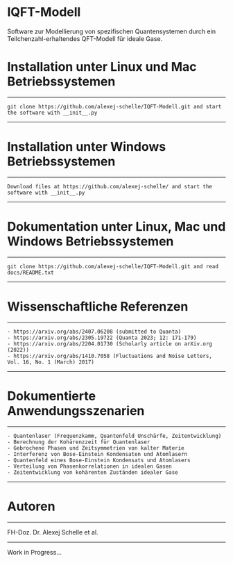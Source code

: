 # IQFT-Modell
Software zur Modellierung von spezifischen Quantensystemen durch ein Teilchenzahl-erhaltendes QFT-Modell für ideale Gase.

# Installation unter Linux und Mac Betriebssystemen
*********************************************************************************************************************
    git clone https://github.com/alexej-schelle/IQFT-Modell.git and start the software with __init__.py
*********************************************************************************************************************

# Installation unter Windows Betriebssystemen
*********************************************************************************************************************
    Download files at https://github.com/alexej-schelle/ and start the software with __init__.py
*********************************************************************************************************************

# Dokumentation unter Linux, Mac und Windows Betriebssystemen
*********************************************************************************************************************
    git clone https://github.com/alexej-schelle/IQFT-Modell.git and read docs/README.txt
*********************************************************************************************************************

# Wissenschaftliche Referenzen
*********************************************************************************************************************
    - https://arxiv.org/abs/2407.06208 (submitted to Quanta)
    - https://arxiv.org/abs/2305.19722 (Quanta 2023; 12: 171-179)
    - https://arxiv.org/abs/2204.01730 (Scholarly article on arXiv.org (2022))
    - https://arxiv.org/abs/1410.7058 (Fluctuations and Noise Letters, Vol. 16, No. 1 (March) 2017)
*********************************************************************************************************************

# Dokumentierte Anwendungsszenarien
*********************************************************************************************************************

    - Quantenlaser (Frequenzkamm, Quantenfeld Unschärfe, Zeitentwicklung)
    - Berechnung der Kohärenzzeit für Quantenlaser
    - Gebrochene Phasen und Zeitsymmetrien von kalter Materie
    - Interferenz von Bose-Einstein Kondensaten und Atomlasern
    - Quantenfeld eines Bose-Einstein Kondensats und Atomlasers
    - Verteilung von Phasenkorrelationen in idealen Gasen
    - Zeitentwicklung von kohärenten Zuständen idealer Gase
    
*********************************************************************************************************************

# Autoren

*********************************************************************************************************************

FH-Doz. Dr. Alexej Schelle et al.

*********************************************************************************************************************

Work in Progress...
